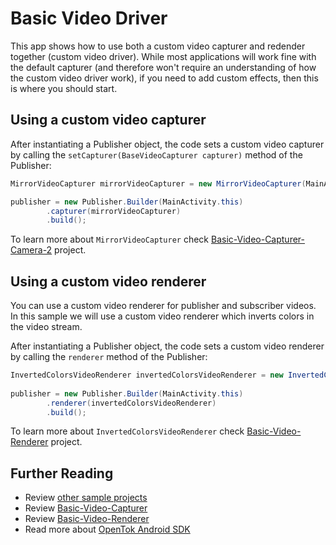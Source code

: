 # Basic Video Driver

This app shows how to use both a custom video capturer and redender together (custom video driver). While most applications will work fine with the default capturer (and therefore won't require an understanding of how the custom video driver work), if you need to add custom effects, then this is where you should start.
## Using a custom video capturer

After instantiating a Publisher object, the code sets a custom video capturer by calling the `setCapturer(BaseVideoCapturer capturer)` method of the Publisher:

```java
MirrorVideoCapturer mirrorVideoCapturer = new MirrorVideoCapturer(MainActivity.this);

publisher = new Publisher.Builder(MainActivity.this)
        .capturer(mirrorVideoCapturer)
        .build();
```

To learn more about `MirrorVideoCapturer` check [Basic-Video-Capturer-Camera-2](../Basic-Video-Capturer-Camera-2) project.

## Using a custom video renderer

You can use a custom video renderer for publisher and subscriber videos. In this sample we will use a custom video renderer which inverts colors in the video stream.

After instantiating a Publisher object, the code sets a custom video renderer by calling the `renderer` method of the Publisher:

```java
InvertedColorsVideoRenderer invertedColorsVideoRenderer = new InvertedColorsVideoRenderer(MainActivity.this);
            
publisher = new Publisher.Builder(MainActivity.this)
        .renderer(invertedColorsVideoRenderer)
        .build();
```

To learn more about `InvertedColorsVideoRenderer` check [Basic-Video-Renderer](../Basic-Video-Renderer) project.

## Further Reading

* Review [other sample projects](../)
* Review [Basic-Video-Capturer](../Basic-Video-Capturer)
* Review [Basic-Video-Renderer](../Basic-Video-Renderer)
* Read more about [OpenTok Android SDK](https://tokbox.com/developer/sdks/android/)
